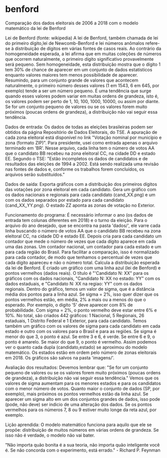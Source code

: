 # benford
Comparação dos dados eleitorais de 2006 a 2018 com o modelo matemático da lei de Benford

Lei de Benford (fonte: wikipedia)
A lei de Benford, também chamada de lei do primeiro dígito,lei de Newcomb-Benford e lei números anômalos refere-se à distribuição de dígitos em várias fontes de casos reais. Ao contrário da homogeneidade esperada, a lei afirma que em muitas coleções de números que ocorrem naturalmente, o primeiro dígito significativo provavelmente será pequeno. Sem homogeneidade, esta distribuição mostra que o dígito 1 tem 30% de chance de aparecer em um conjunto de dados estatísticos enquanto valores maiores tem menos possibilidade de aparecer.
Resumindo, para um conjunto grande de valores que acontecem naturalmente, o primeiro número desses valores (1 em 1543, 6 em 645, por exemplo) tende a ser um número pequeno. É uma tendência que surge quando esses valores podem variar em muitas ordens de grandeza, isto é, os valores podem ser perto de 1, 10, 100, 1000, 10000, ou assim por diante. 
Se for um conjunto pequeno de valores ou se os valores forem muito próximos (poucas ordens de grandeza), a distribuição não vai seguir essa tendência.

Dados de entrada:
Os dados de todas as eleições brasileiras podem ser obtidos da página Repositório de Dados Eleitorais, do TSE. A apuração de cada zona eleitoral está disponível no link "Votação nominal por município e zona (formato ZIP)". Para presidente, usei como entrada apenas o arquivo terminado em 'BR'.
Nesse arquivo, cada linha tem o número de votos AA que o candidato BB recebeu na zona eleitoral CC, na cidade DD e estado EE.
Segundo o TSE: "Estão incompletos os dados de candidatos e de resultados das eleições de 1994 a 2002. Está sendo realizada uma revisão nas fontes de dados e, conforme os trabalhos forem concluídos, os arquivos serão substituídos."

Dados de saída:
Exporta gráficos com a distribuição dos primeiros dígitos das votações por zona eleitoral em cada candidato.
Gera um gráfico com os dados nacionais e regionais para cada candidato (cand_XX.png) e um com os dados separados por estado para cada candidato (cand_XX_YY.png). O estado ZZ aponta as zonas de votação no Exterior.

Funcionamento do programa:
É necessário informar o ano (os dados de entrada tem colunas diferentes em 2018) e o turno da eleição.
Para o arquivo do ano desejado, que se encontra na pasta 'dados/', ele varre cada linha buscando o número de votos AA que o candidato BB recebeu na zona eleitoral CC, na cidade DD e estado EE.
Depois cria para cada candidato um contador que mede o número de vezes que cada dígito aparece em cada uma das zonas. Um contador nacional, um contador para cada estado e um para cada região do Brasil. Para facilitar a comparação, isso é normalizado para cada contador, de modo que tenhamos o percentual de vezes que cada dígito apareceu e não o número total.
Calcula a distribuição esperada da lei de Benford.
É criado um gráfico com uma linha azul (lei de Benford) e pontos vermelhos (dados reais). O título é "'Candidato N: XX" para os gráficos com os dados nacionais, "Candidato N: XX no estado: YY" com os dados estaduais, e "Candidato N: XX na regiao: YY" com os dados regionais. 
Dentro do gráfico, temos um valor de sigma, que é a distância média dos pontos para a linha azul. Se sigma = 2%, isso quer dizer que os pontos vermelhos estão, em média, 2% a mais ou a menos do que o esperado. Por exemplo, o digito '5' deve aparecer com 8% de probabilidade. Com sigma = 2%, o ponto vermelho deve estar entre 6% e 10%.
No total, são criados 442 gráficos: 1 Nacional, 5 Regionais, 26 estaduais, 1 Distrito Federal e 1 Exterior, para cada candidato.
Temos também um gráfico com os valores de sigma para cada candidato em cada estado e outro com os valores para o Brasil e para as regiões. Se sigma é menor do que 3, o ponto é azul. Se entre 3 e 6, é verde. Se entre 6 e 9, o ponto é amarelo. Se maior do que 9, o ponto é vermelho. Assim podemos ver o quanto cada dupla (candidato,estado) se aproximou do modelo matemático. Os estados estão em ordem pelo número de zonas eleitorais em 2018.
Os gráficos são salvos na pasta 'imagens/'.

Avaliação dos resultados:
Devemos lembrar que: "Se for um conjunto pequeno de valores ou se os valores forem muito próximos (poucas ordens de grandeza), a distribuição não vai seguir essa tendência." Vemos que os valores de sigma aumentam para os menores estados e para os candidatos com o menor número de votos. Quanto maior o conjunto de dados (SP, por exemplo), mais próximos os pontos vermelhos estão da linha azul.
Se aparecer um sigma alto em um dos conjuntos grandes de dados, isso pode (pode, não deve) ser indicio de uma alteração dos dados. Se os pontos vermelhos para os números 7, 8 ou 9 estiver muito longe da reta azul, por exemplo.

Lição aprendida: 
O modelo matemático funciona para aquilo que ele se propõe: distribuição de muitos números em várias ordens de grandeza. Se isso não é verdade, o modelo não vai bater.

"Não importa quão bonita é a sua teoria, não importa quão inteligente você é. Se não concorda com o experimento, está errado." - Richard P. Feynman 
